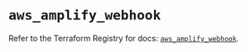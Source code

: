 # `aws_amplify_webhook`

Refer to the Terraform Registry for docs: [`aws_amplify_webhook`](https://registry.terraform.io/providers/hashicorp/aws/5.43.0/docs/resources/amplify_webhook).
